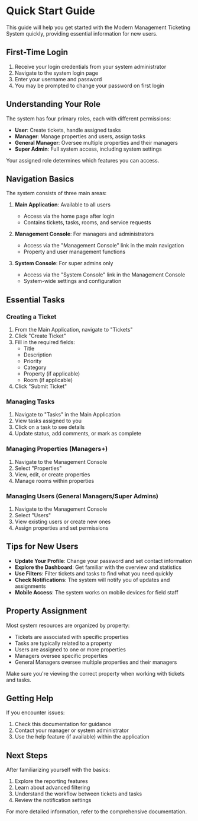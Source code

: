 # Quick Start Guide

This guide will help you get started with the Modern Management Ticketing System quickly, providing essential information for new users.

## First-Time Login

1. Receive your login credentials from your system administrator
2. Navigate to the system login page
3. Enter your username and password
4. You may be prompted to change your password on first login

## Understanding Your Role

The system has four primary roles, each with different permissions:

- **User**: Create tickets, handle assigned tasks
- **Manager**: Manage properties and users, assign tasks
- **General Manager**: Oversee multiple properties and their managers
- **Super Admin**: Full system access, including system settings

Your assigned role determines which features you can access.

## Navigation Basics

The system consists of three main areas:

1. **Main Application**: Available to all users
   - Access via the home page after login
   - Contains tickets, tasks, rooms, and service requests
   
2. **Management Console**: For managers and administrators
   - Access via the "Management Console" link in the main navigation
   - Property and user management functions
   
3. **System Console**: For super admins only
   - Access via the "System Console" link in the Management Console
   - System-wide settings and configuration

## Essential Tasks

### Creating a Ticket

1. From the Main Application, navigate to "Tickets"
2. Click "Create Ticket"
3. Fill in the required fields:
   - Title
   - Description
   - Priority
   - Category
   - Property (if applicable)
   - Room (if applicable)
4. Click "Submit Ticket"

### Managing Tasks

1. Navigate to "Tasks" in the Main Application
2. View tasks assigned to you
3. Click on a task to see details
4. Update status, add comments, or mark as complete

### Managing Properties (Managers+)

1. Navigate to the Management Console
2. Select "Properties"
3. View, edit, or create properties
4. Manage rooms within properties

### Managing Users (General Managers/Super Admins)

1. Navigate to the Management Console
2. Select "Users"
3. View existing users or create new ones
4. Assign properties and set permissions

## Tips for New Users

- **Update Your Profile**: Change your password and set contact information
- **Explore the Dashboard**: Get familiar with the overview and statistics
- **Use Filters**: Filter tickets and tasks to find what you need quickly
- **Check Notifications**: The system will notify you of updates and assignments
- **Mobile Access**: The system works on mobile devices for field staff

## Property Assignment

Most system resources are organized by property:

- Tickets are associated with specific properties
- Tasks are typically related to a property
- Users are assigned to one or more properties
- Managers oversee specific properties
- General Managers oversee multiple properties and their managers

Make sure you're viewing the correct property when working with tickets and tasks.

## Getting Help

If you encounter issues:

1. Check this documentation for guidance
2. Contact your manager or system administrator
3. Use the help feature (if available) within the application

## Next Steps

After familiarizing yourself with the basics:

1. Explore the reporting features
2. Learn about advanced filtering
3. Understand the workflow between tickets and tasks
4. Review the notification settings

For more detailed information, refer to the comprehensive documentation. 